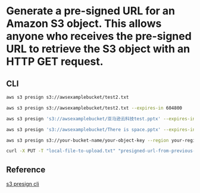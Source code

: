 # Generate a pre-signed URL for an Amazon S3 object. This allows anyone who receives the pre-signed URL to retrieve the S3 object with an HTTP GET request. 

## CLI
```bash
aws s3 presign s3://awsexamplebucket/test2.txt

aws s3 presign s3://awsexamplebucket/test2.txt --expires-in 604800

aws s3 presign 's3://awsexamplebucket/亚马逊云科技test.pptx' --expires-in 28800

aws s3 presign 's3://awsexamplebucket/There is space.pptx' --expires-in 86400

aws s3 presign s3://your-bucket-name/your-object-key --region your-region --expires-in 86400 --method PUT

curl -X PUT -T "local-file-to-upload.txt" "presigned-url-from-previous-step"
```

## Reference
[s3 presign cli ](https://docs.aws.amazon.com/cli/latest/reference/s3/presign.html)